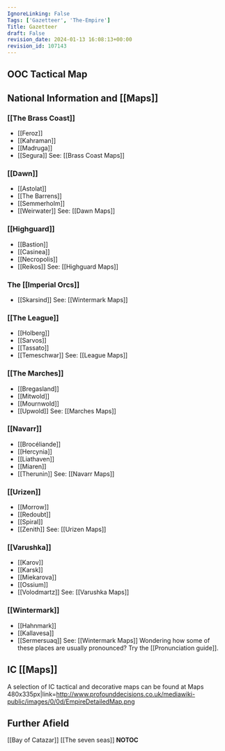 ```yaml
---
IgnoreLinking: False
Tags: ['Gazetteer', 'The-Empire']
Title: Gazetteer
draft: False
revision_date: 2024-01-13 16:08:13+00:00
revision_id: 107143
---
```


## OOC Tactical Map
## National Information and [[Maps]]
### [[The Brass Coast]]
* [[Feroz]]
* [[Kahraman]]
* [[Madruga]]
* [[Segura]]
See: [[Brass Coast Maps]]
### [[Dawn]]
* [[Astolat]]
* [[The Barrens]]
* [[Semmerholm]]
* [[Weirwater]]
See: [[Dawn Maps]]
### [[Highguard]]
* [[Bastion]]
* [[Casinea]]
* [[Necropolis]]
* [[Reikos]]
See: [[Highguard Maps]]
### The [[Imperial Orcs]]
* [[Skarsind]]
See: [[Wintermark Maps]]
### [[The League]]
* [[Holberg]]
* [[Sarvos]]
* [[Tassato]]
* [[Temeschwar]]
See: [[League Maps]]
### [[The Marches]]
* [[Bregasland]]
* [[Mitwold]]
* [[Mournwold]]
* [[Upwold]]
See: [[Marches Maps]]
### [[Navarr]]
* [[Brocéliande]]
* [[Hercynia]]
* [[Liathaven]]
* [[Miaren]]
* [[Therunin]]
See: [[Navarr Maps]]
### [[Urizen]]
* [[Morrow]]
* [[Redoubt]]
* [[Spiral]]
* [[Zenith]]
See: [[Urizen Maps]]
### [[Varushka]]
* [[Karov]]
* [[Karsk]]
* [[Miekarova]]
* [[Ossium]]
* [[Volodmartz]]
See: [[Varushka Maps]]
### [[Wintermark]]
* [[Hahnmark]]
* [[Kallavesa]]
* [[Sermersuaq]]
See: [[Wintermark Maps]]
Wondering how some of these places are usually pronounced? Try the [[Pronunciation guide]].
## IC [[Maps]]
A selection of IC tactical and decorative maps can be found at Maps
480x335px|link=http://www.profounddecisions.co.uk/mediawiki-public/images/0/0d/EmpireDetailedMap.png
## Further Afield
[[Bay of Catazar]]
[[The seven seas]]
__NOTOC__